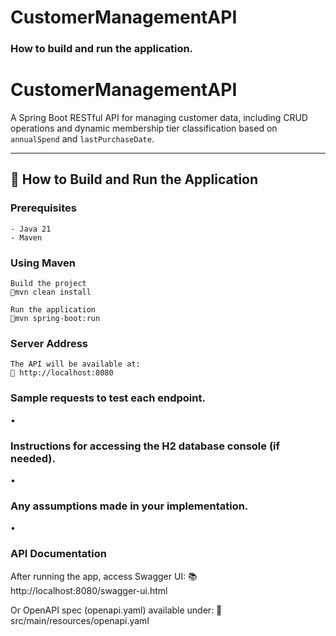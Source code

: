 # CustomerManagementAPI
### How to build and run the application.
# CustomerManagementAPI

A Spring Boot RESTful API for managing customer data, including CRUD operations and dynamic membership tier classification based on `annualSpend` and `lastPurchaseDate`.

---

## 🚀 How to Build and Run the Application

### Prerequisites
```
- Java 21
- Maven
```

### Using Maven

```
Build the project
📍mvn clean install

Run the application
📍mvn spring-boot:run
```
### Server Address
```
The API will be available at:
📍 http://localhost:8080
```
### Sample requests to test each endpoint.
•
### Instructions for accessing the H2 database console (if needed).
•
### Any assumptions made in your implementation.
•
### API Documentation
After running the app, access Swagger UI:
📚 http://localhost:8080/swagger-ui.html

Or OpenAPI spec (openapi.yaml) available under:
📁 src/main/resources/openapi.yaml